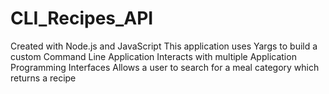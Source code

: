 # CLI_Recipes_API
Created with Node.js and JavaScript
This application uses Yargs to build a custom Command Line Application
Interacts with multiple Application Programming Interfaces 
Allows a user to search for a meal category which returns a recipe 
